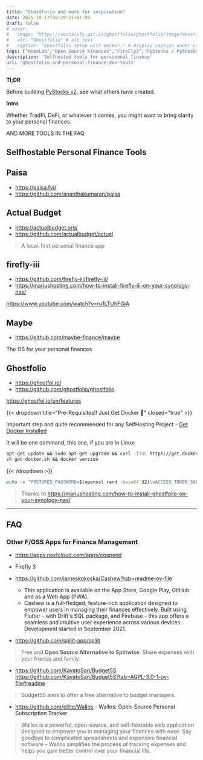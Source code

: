 ```yaml
---
title: "GhostFolio and more for inspiration"
date: 2025-10-17T08:20:21+01:00
draft: false
# cover:
#   image: "https://socialify.git.ci/ghostfolio/ghostfolio/image?description=1&font=Inter&language=1&name=1&stargazers=1&theme=Auto"
#   alt: "Ghostfolio" # alt text
#   caption: "Ghostfolio setup with docker." # display caption under cover
tags: ["HomeLab","Open Source Finances","FireFly3","PyStonks / PyStocks"]
description: 'Selfhosted tools for persosonal finance'
url: 'ghostfolio-and-personal-finance-dev-tools'
---
```


**Tl;DR**

Before building [PyStocks v2](https://jalcocert.github.io/JAlcocerT/py-stonks/), see what others have created.

**Intro**

Whether TradFi, DeFi, or whatever it comes, you might want to bring clarity to your personal finances.

AND MORE TOOLS IN THE FAQ

## Selfhostable Personal Finance Tools

## Paisa

* https://paisa.fyi/
* https://github.com/ananthakumaran/paisa

## Actual Budget

* https://actualbudget.org/
* https://github.com/actualbudget/actual

> A local-first personal finance app


## firefly-iii

* https://github.com/firefly-iii/firefly-iii/
* https://mariushosting.com/how-to-install-firefly-iii-on-your-synology-nas/

https://www.youtube.com/watch?v=ru1LTUhFGjA

## Maybe

* https://github.com/maybe-finance/maybe

 The OS for your personal finances 

## Ghostfolio

* https://ghostfol.io/
* https://github.com/ghostfolio/ghostfolio


https://ghostfol.io/en/features

{{< dropdown title="Pre-Requisites!! Just Get Docker 🐋" closed="true" >}}

Important step and quite recommended for any SelfHosting Project - [Get Docker Installed](https://fossengineer.com/docker-first-steps-guide-for-data-analytics/)

It will be one command, this one, if you are in Linux:

```sh
apt-get update && sudo apt-get upgrade && curl -fsSL https://get.docker.com -o get-docker.sh
sh get-docker.sh && docker version
```

{{< /dropdown >}}



```sh
echo -e "POSTGRES_PASSWORD=$(openssl rand -base64 32)\nACCESS_TOKEN_SALT=$(openssl rand -base64 32)\nJWT_SECRET_KEY=$(openssl rand -base64 32)" > .env
```

> Thanks to https://mariushosting.com/how-to-install-ghostfolio-on-your-synology-nas/


---

## FAQ

### Other F/OSS Apps for Finance Management

* https://apps.nextcloud.com/apps/cospend
* Firefly 3
* https://github.com/jameskokoska/Cashew?tab=readme-ov-file
  * This application is available on the App Store, Google Play, GitHub and as a Web App (PWA).
  * Cashew is a full-fledged, feature-rich application designed to empower users in managing their finances effectively. Built using Flutter - with Drift's SQL package, and Firebase - this app offers a seamless and intuitive user experience across various devices. Development started in September 2021.

* https://github.com/spliit-app/spliit

>  Free and **Open Source Alternative to Splitwise**. Share expenses with your friends and family. 

* https://github.com/KayatoSan/Budget5S
https://github.com/KayatoSan/Budget5S?tab=AGPL-3.0-1-ov-file#readme
>  Budget5S aims to offer a free alternative to budget managers. 

* https://github.com/ellite/Wallos - Wallos: Open-Source Personal Subscription Tracker



> Wallos is a powerful, open-source, and self-hostable web application designed to empower you in managing your finances with ease. Say goodbye to complicated spreadsheets and expensive financial software – Wallos simplifies the process of tracking expenses and helps you gain better control over your financial life.